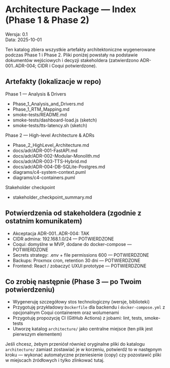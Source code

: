 # Architecture Package — Index (Phase 1 & Phase 2)

Wersja: 0.1  
Data: 2025-10-01

Ten katalog zbiera wszystkie artefakty architektoniczne wygenerowane podczas Phase 1 i Phase 2. Pliki poniżej powstały na podstawie dokumentów wejściowych i decyzji stakeholdera (zatwierdzono ADR-001..ADR-004; CIDR i Coqui potwierdzone).

## Artefakty (lokalizacje w repo)

Phase 1 — Analysis & Drivers
- Phase_1_Analysis_and_Drivers.md
- Phase_1_RTM_Mapping.md
- smoke-tests/README.md
- smoke-tests/dashboard-load.js (sketch)
- smoke-tests/tts-latency.sh (sketch)

Phase 2 — High-level Architecture & ADRs
- Phase_2_HighLevel_Architecture.md
- docs/adr/ADR-001-FastAPI.md
- docs/adr/ADR-002-Modular-Monolith.md
- docs/adr/ADR-003-TTS-Hybrid.md
- docs/adr/ADR-004-DB-SQLite-Postgres.md
- diagrams/c4-system-context.puml
- diagrams/c4-containers.puml

Stakeholder checkpoint
- stakeholder_checkpoint_summary.md

## Potwierdzenia od stakeholdera (zgodnie z ostatnim komunikatem)
- Akceptacja ADR-001..ADR-004: TAK
- CIDR admina: 192.168.1.0/24 — POTWIERDZONE
- Coqui: domyślne w MVP, dodane do docker-compose — POTWIERDZONE
- Secrets strategy: .env + file permissions 600 — POTWIERDZONE
- Backups: Proxmox cron, retention 30 dni — POTWIERDZONE
- Frontend: React / zobaczyć UXUI prototype — POTWIERDZONE

## Co zrobię następnie (Phase 3 — po Twoim potwierdzeniu)
- Wygeneruję szczegółowy stos technologiczny (wersje, biblioteki)
- Przygotuję przykładowy `Dockerfile` dla backendu i `docker-compose.yml` z opcjonalnym Coqui containerem oraz wolumenami
- Przygotuję propozycję CI (GitHub Actions) z jobami: lint, tests, smoke-tests
- Utworzę katalog `architecture/` jako centralne miejsce (ten plik jest pierwszym elementem)

Jeśli chcesz, żebym przeniósł również oryginalne pliki do katalogu `architecture/` zamiast zostawiać je w korzeniu, potwierdź to w następnym kroku — wykonać automatyczne przeniesienie (copy) czy pozostawić pliki w miejscach źródłowych i tylko zlinkować tutaj.
